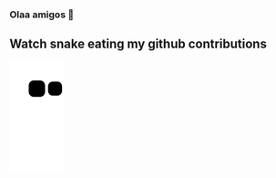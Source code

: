 ### Olaa amigos 👋

<!--
**reshul-ai/reshul-ai** is a ✨ _special_ ✨ repository because its `README.md` (this file) appears on your GitHub profile.

Here are some ideas to get you started:

-Fuck Bitches ..... GET MONEYYY 
🔭 I’m currently working on ...
- 🌱 I’m currently learning ...
- 👯 I’m looking to collaborate on ...
- 🤔 I’m looking for help with ...
- 💬 Ask me about ...
- 📫 How to reach me: ...
- 😄 Pronouns: ...
- ⚡ Fun fact: ...
-->


## Watch snake eating my github contributions 
 
![snake gif](https://github.com/MeghnaS21/MeghnaS21/blob/output/github-contribution-grid-snake.svg)
